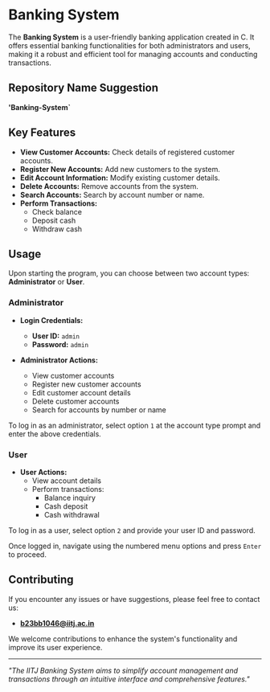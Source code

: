 # Banking System

The **Banking System** is a user-friendly banking application created in C. It offers essential banking functionalities for both administrators and users, making it a robust and efficient tool for managing accounts and conducting transactions.

## Repository Name Suggestion
**'Banking-System`**

## Key Features
- **View Customer Accounts:** Check details of registered customer accounts.
- **Register New Accounts:** Add new customers to the system.
- **Edit Account Information:** Modify existing customer details.
- **Delete Accounts:** Remove accounts from the system.
- **Search Accounts:** Search by account number or name.
- **Perform Transactions:**
  - Check balance
  - Deposit cash
  - Withdraw cash

## Usage
Upon starting the program, you can choose between two account types: **Administrator** or **User**.

### Administrator
- **Login Credentials:**
  - **User ID:** `admin`
  - **Password:** `admin`

- **Administrator Actions:**
  - View customer accounts
  - Register new customer accounts
  - Edit customer account details
  - Delete customer accounts
  - Search for accounts by number or name

To log in as an administrator, select option `1` at the account type prompt and enter the above credentials.

### User
- **User Actions:**
  - View account details
  - Perform transactions:
    - Balance inquiry
    - Cash deposit
    - Cash withdrawal

To log in as a user, select option `2` and provide your user ID and password.

Once logged in, navigate using the numbered menu options and press `Enter` to proceed.

## Contributing
If you encounter any issues or have suggestions, please feel free to contact us:
- **b23bb1046@iitj.ac.in**

We welcome contributions to enhance the system's functionality and improve its user experience.

---
*"The IITJ Banking System aims to simplify account management and transactions through an intuitive interface and comprehensive features."*

